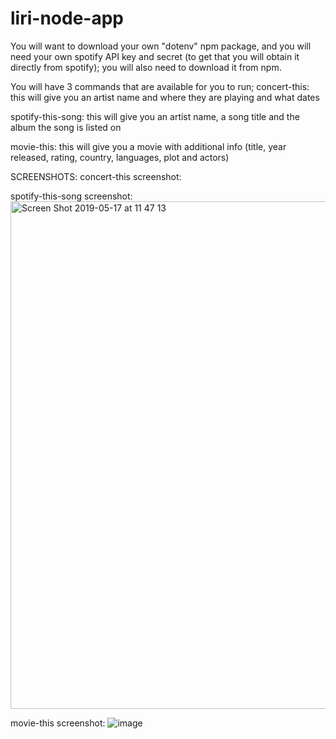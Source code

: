 # liri-node-app

You will want to download your own "dotenv" npm package, and you will need your own spotify API key and secret (to get that you will obtain it directly from spotify); you will also need to download it from npm.

You will have 3 commands that are available for you to run;
  concert-this: this will give you an artist name and where they are playing and what dates
  
  spotify-this-song: this will give you an artist name, a song title and the album the song is listed on
  
  movie-this: this will give you a movie with additional info (title, year released, rating, country, languages, plot and actors)
  
  
SCREENSHOTS:
concert-this screenshot:


spotify-this-song screenshot:
<img width="812" alt="Screen Shot 2019-05-17 at 11 47 13" src="https://user-images.githubusercontent.com/47833766/57940131-cf043680-7899-11e9-993c-c56ec8e0e478.png">

movie-this screenshot:
![image](https://user-images.githubusercontent.com/47833766/57939203-cf033700-7897-11e9-8935-975e98c379ea.png)

